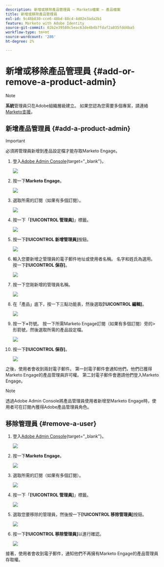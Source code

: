 ```yaml
---
description: 新增或移除產品管理員 — Marketo檔案 — 產品檔案
title: 新增或移除產品管理員
exl-id: 9c48b830-cce6-48bd-88c4-4d02e3ada2b1
feature: Marketo with Adobe Identity
source-git-commit: 02b2e39580c5eac63de4b4b7fdaf2a835fdd4ba5
workflow-type: tm+mt
source-wordcount: '286'
ht-degree: 2%

---
```


# 新增或移除產品管理員 {#add-or-remove-a-product-admin}

>[!NOTE]
>
>**系統**&#x200B;管理員只在Adobe組織層級建立。 如果您認為您需要多個專案，請連絡[Marketo支援](https://nation.marketo.com/t5/support/ct-p/Support)。

## 新增產品管理員 {#add-a-product-admin}

>[!IMPORTANT]
>
>必須將管理員新增到產品設定檔才能存取Marketo Engage。

1. 登入[Adobe Admin Console](https://adminconsole.adobe.com/){target="_blank"}。

   ![](assets/add-or-remove-a-product-admin-1.png)

1. 按一下&#x200B;**Marketo Engage**。

   ![](assets/add-or-remove-a-product-admin-2.png)

1. 選取所需的訂閱（如果有多個訂閱）。

   ![](assets/add-or-remove-a-product-admin-3.png)

1. 按一下「**[!UICONTROL 管理員]**」標籤。

   ![](assets/add-or-remove-a-product-admin-4.png)

1. 按一下&#x200B;**[!UICONTROL 新增管理員]**&#x200B;按鈕。

   ![](assets/add-or-remove-a-product-admin-5.png)

1. 輸入您要新增之管理員的電子郵件地址或使用者名稱。 名字和姓氏為選用。 按一下&#x200B;**[!UICONTROL 保存]**。

   ![](assets/add-or-remove-a-product-admin-6.png)

1. 按一下您剛新增的管理員名稱。

   ![](assets/add-or-remove-a-product-admin-7.png)

1. 在「產品」底下，按一下三點功能表，然後選取&#x200B;**[!UICONTROL 編輯]**。

   ![](assets/add-or-remove-a-product-admin-8.png)

1. 按一下&#x200B;**+**&#x200B;符號。 按一下所需Marketo Engage訂閱（如果有多個訂閱）旁的>形箭號，然後選取所需的產品設定檔。

   ![](assets/add-or-remove-a-product-admin-9.png)

1. 按一下&#x200B;**[!UICONTROL 保存]**。

   ![](assets/add-or-remove-a-product-admin-10.png)

之後，使用者會收到兩封電子郵件。 第一封電子郵件會通知他們，他們已獲得Marketo Engage的產品管理員許可權。 第二封電子郵件會邀請他們登入Marketo Engage。

>[!NOTE]
>
>透過Adobe Admin Console將產品管理員使用者新增至Marketo Engage時，使用者可在訂閱內獲得Adobe產品管理員角色。

## 移除管理員 {#remove-a-user}

1. 登入[Adobe Admin Console](https://adminconsole.adobe.com/){target="_blank"}。

   ![](assets/add-or-remove-a-product-admin-11.png)

1. 按一下&#x200B;**Marketo Engage**。

   ![](assets/add-or-remove-a-product-admin-12.png)

1. 選取所需的訂閱（如果有多個訂閱）。

   ![](assets/add-or-remove-a-product-admin-13.png)

1. 按一下「**[!UICONTROL 管理員]**」標籤。

   ![](assets/add-or-remove-a-product-admin-14.png)

1. 選取您要移除的管理員，然後按一下&#x200B;**[!UICONTROL 移除管理員]**&#x200B;按鈕。

   ![](assets/add-or-remove-a-product-admin-15.png)

1. 按一下&#x200B;**[!UICONTROL 移除管理員]**&#x200B;以進行確認。

   ![](assets/add-or-remove-a-product-admin-16.png)

接著，使用者會收到電子郵件，通知他們不再擁有Marketo Engage的產品管理員存取權。
